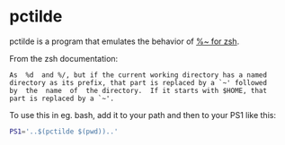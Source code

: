 # pctilde

pctilde is a program that emulates the behavior of [%~ for
zsh](http://stackoverflow.com/questions/13660636/what-is-percent-tilde-in-zsh).

From the zsh documentation:

```
As  %d  and %/, but if the current working directory has a named
directory as its prefix, that part is replaced by a `~' followed
by  the  name  of  the directory.  If it starts with $HOME, that
part is replaced by a `~'.
```

To use this in eg. bash, add it to your path and then to your PS1 like this:

```bash
PS1='..$(pctilde $(pwd))..'
```


